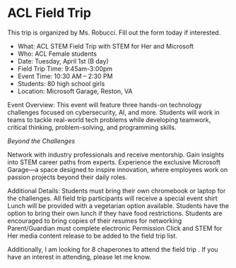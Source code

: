 # ACL Field Trip

This trip is organized by Ms. Robucci. Fill out the form today if interested.

* What: ACL STEM Field Trip with STEM for Her and Microsoft
* Who: ACL Female students
* Date: Tuesday, April 1st (B day)
* Field Trip Time: 9:45am-3:00pm
* Event Time: 10:30 AM – 2:30 PM
* Students: 80 high school girls
* Location: Microsoft Garage, Reston, VA

Event Overview: This event will feature three hands-on technology challenges focused on cybersecurity, AI, and more. Students will work in teams to tackle real-world tech problems while developing teamwork, critical thinking, problem-solving, and programming skills.

*Beyond the Challenges*

Network with industry professionals and receive mentorship.
Gain insights into STEM career paths from experts.
Experience the exclusive Microsoft Garage—a space designed to inspire innovation, where employees work on passion projects beyond their daily roles.

Additional Details:
Students must bring their own chromebook or laptop for the challenges.
All field trip participants will receive a special event shirt
Lunch will be provided with a vegetarian option available. Students have the option to bring their own lunch if they have food restrictions.
Students are encouraged to bring copies of their resumes for networking
Parent/Guardian must complete electronic Permission Click and STEM for Her media content release to be added to the field trip list.

Additionally, I am looking for 8 chaperones to attend the field trip . If you have an interest in attending, please let me know.